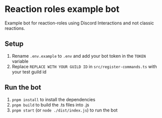 # Reaction roles example bot

Example bot for reaction-roles using Discord Interactions and not classic reactions.

## Setup

1. Rename `.env.example` to `.env` and add your bot token in the `TOKEN` variable
1. Replace `REPLACE WITH YOUR GUILD ID` in `src/register-commands.ts` with your test guild id

## Run the bot

1. `pnpm install` to install the dependencies
1. `pnpm build` to build the .ts files into .js
1. `pnpm start` (or `node ./dist/index.js`) to run the bot
